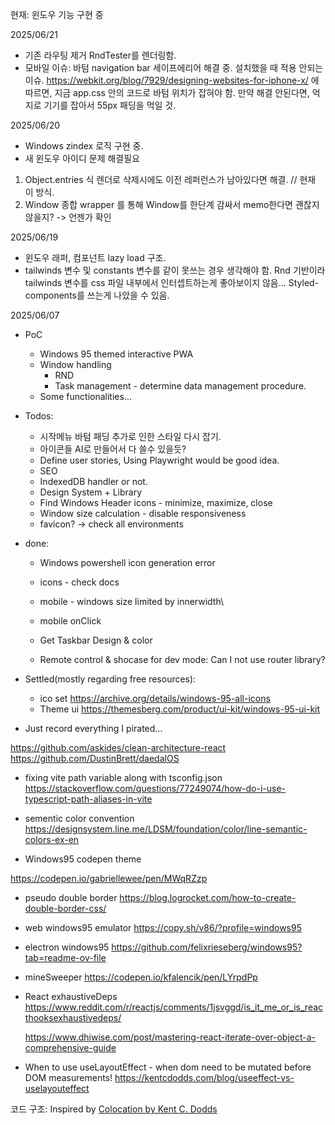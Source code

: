 현재: 윈도우 기능 구현 중

2025/06/21

- 기존 라우팅 제거 RndTester를 렌더링함.
- 모바일 이슈: 바텀 navigation bar 세이프에리어 해결 중. 설치했을 때 적용 안되는 이슈.
  https://webkit.org/blog/7929/designing-websites-for-iphone-x/
  에 따르면, 지금 app.css 안의 코드로 바텀 위치가 잡혀야 함. 만약 해결 안된다면, 억지로 기기를 잡아서 55px 패딩을 먹일 것.

2025/06/20

- Windows zindex 로직 구현 중.
- 새 윈도우 아이디 문제 해결필요

1.  Object.entries 식 렌더로 삭제시에도 이전 레퍼런스가 남아있다면 해결. // 현재 이 방식.
2.  Window 종합 wrapper 를 통해 Window를 한단계 감싸서 memo한다면 괜찮지 않을지? -> 언젠가 확인

2025/06/19

- 윈도우 래퍼, 컴포넌트 lazy load 구조.
- tailwinds 변수 및 constants 변수를 같이 못쓰는 경우 생각해야 함. Rnd 기반이라 tailwinds 변수를 css 파일 내부에서 인터셉트하는게 좋아보이지 않음... Styled-components를 쓰는게 나았을 수 있음.

2025/06/07

- PoC

  - Windows 95 themed interactive PWA
  - Window handling
    - RND
    - Task management - determine data management procedure.
  - Some functionalities...

- Todos:

  - 시작메뉴 바텀 패딩 추가로 인한 스타일 다시 잡기.
  - 아이콘들 AI로 만들어서 다 쓸수 있을듯?
  - Define user stories, Using Playwright would be good idea.
  - SEO
  - IndexedDB handler or not.
  - Design System + Library
  - Find Windows Header icons - minimize, maximize, close
  - Window size calculation - disable responsiveness
  - favicon? -> check all environments

- done:

  - Windows powershell icon generation error
  - icons - check docs
  - mobile - windows size limited by innerwidth\
  - mobile onClick

  - Get Taskbar Design & color
  - Remote control & shocase for dev mode: Can I not use router library?

- Settled(mostly regarding free resources):

  - ico set https://archive.org/details/windows-95-all-icons
  - Theme ui
    https://themesberg.com/product/ui-kit/windows-95-ui-kit

- Just record everything I pirated...

https://github.com/askides/clean-architecture-react
https://github.com/DustinBrett/daedalOS

- fixing vite path variable along with tsconfig.json
  https://stackoverflow.com/questions/77249074/how-do-i-use-typescript-path-aliases-in-vite

- sementic color convention
  https://designsystem.line.me/LDSM/foundation/color/line-semantic-colors-ex-en

- Windows95 codepen theme

https://codepen.io/gabriellewee/pen/MWqRZzp

- pseudo double border
  https://blog.logrocket.com/how-to-create-double-border-css/

- web windows95 emulator
  https://copy.sh/v86/?profile=windows95

- electron windows95
  https://github.com/felixrieseberg/windows95?tab=readme-ov-file

- mineSweeper
  https://codepen.io/kfalencik/pen/LYrpdPp

- React exhaustiveDeps
  https://www.reddit.com/r/reactjs/comments/1jsvggd/is_it_me_or_is_reacthooksexhaustivedeps/

  https://www.dhiwise.com/post/mastering-react-iterate-over-object-a-comprehensive-guide

- When to use useLayoutEffect - when dom need to be mutated before DOM measurements!
  https://kentcdodds.com/blog/useeffect-vs-uselayouteffect

코드 구조:
Inspired by [Colocation by Kent C. Dodds](https://kentcdodds.com/blog/colocation)
